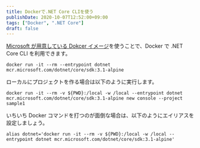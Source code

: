 ```yaml
---
title: Dockerで.NET Core CLIを使う
publishDate: 2020-10-07T12:52:00+09:00
tags: ["Docker", ".NET Core"]
draft: false
---
```


[Microsoft が用意している Dokcer イメージ](https://hub.docker.com/_/microsoft-dotnet-core-sdk/)を使うことで、Docker で .NET Core CLI を利用できます。

```
docker run -it --rm --entrypoint dotnet mcr.microsoft.com/dotnet/core/sdk:3.1-alpine
```

ローカルにプロジェクトを作る場合は以下のように実行します。

```
docker run -it --rm -v ${PWD}:/local -w /local --entrypoint dotnet mcr.microsoft.com/dotnet/core/sdk:3.1-alpine new console --project sample1
```

いちいち Docker コマンドを打つのが面倒な場合は、以下のようにエイリアスを設定しましょう。

```
alias dotnet='docker run -it --rm -v ${PWD}:/local -w /local --entrypoint dotnet mcr.microsoft.com/dotnet/core/sdk:3.1-alpine'
```

